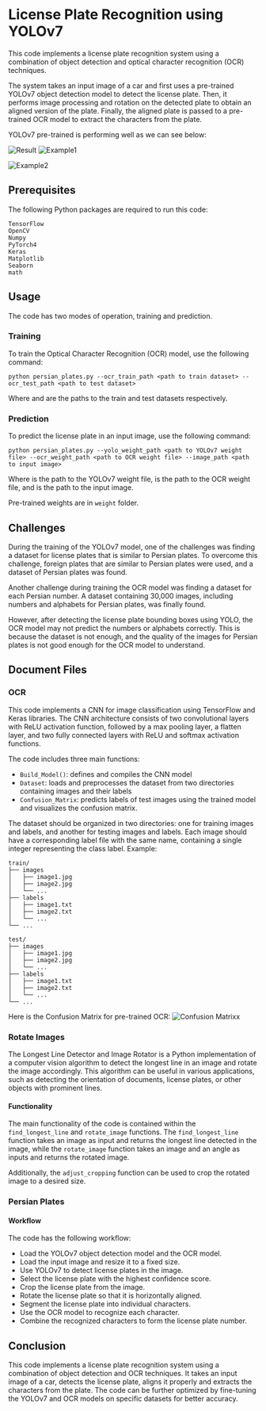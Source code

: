 # License Plate Recognition using YOLOv7

This code implements a license plate recognition system using a combination of object detection and optical character recognition (OCR) techniques.

The system takes an input image of a car and first uses a pre-trained YOLOv7 object detection model to detect the license plate. Then, it performs image processing and rotation on the detected plate to obtain an aligned version of the plate. Finally, the aligned plate is passed to a pre-trained OCR model to extract the characters from the plate.

YOLOv7 pre-trained is performing well as we can see below:

![Result](images/results.png)
![Example1](images/example1.jpg)

![Example2](images/example2.jpg)

## Prerequisites
The following Python packages are required to run this code:
```
TensorFlow
OpenCV
Numpy
PyTorch4
Keras
Matplotlib
Seaborn
math
```

## Usage
The code has two modes of operation, training and prediction.

### Training
To train the Optical Character Recognition (OCR) model, use the following command:

```
python persian_plates.py --ocr_train_path <path to train dataset> --ocr_test_path <path to test dataset>
```
Where <path to train dataset> and <path to test dataset> are the paths to the train and test datasets respectively.

### Prediction
To predict the license plate in an input image, use the following command:

```
python persian_plates.py --yolo_weight_path <path to YOLOv7 weight file> --ocr_weight_path <path to OCR weight file> --image_path <path to input image>
```
Where <path to YOLOv7 weight file> is the path to the YOLOv7 weight file, <path to OCR weight file> is the path to the OCR weight file, and <path to input image> is the path to the input image.

Pre-trained weights are in `weight` folder.

## Challenges
During the training of the YOLOv7 model, one of the challenges was finding a dataset for license plates that is similar to Persian plates. To overcome this challenge, foreign plates that are similar to Persian plates were used, and a dataset of Persian plates was found.

Another challenge during training the OCR model was finding a dataset for each Persian number. A dataset containing 30,000 images, including numbers and alphabets for Persian plates, was finally found.

However, after detecting the license plate bounding boxes using YOLO, the OCR model may not predict the numbers or alphabets correctly. This is because the dataset is not enough, and the quality of the images for Persian plates is not good enough for the OCR model to understand.

## Document Files

### OCR
This code implements a CNN for image classification using TensorFlow and Keras libraries. The CNN architecture consists of two convolutional layers with ReLU activation function, followed by a max pooling layer, a flatten layer, and two fully connected layers with ReLU and softmax activation functions.


The code includes three main functions:

+ `Build_Model()`: defines and compiles the CNN model
+ `Dataset`: loads and preprocesses the dataset from two directories containing images and their labels
+ `Confusion_Matrix`: predicts labels of test images using the trained model and visualizes the confusion matrix.


The dataset should be organized in two directories: one for training images and labels, and another for testing images and labels. Each image should have a corresponding label file with the same name, containing a single integer representing the class label. Example:

```
train/
├── images
│   ├── image1.jpg
│   ├── image2.jpg
│   └── ...
├── labels
│   ├── image1.txt
│   ├── image2.txt
│   └── ...
└── ...

test/
├── images
│   ├── image1.jpg
│   ├── image2.jpg
│   └── ...
├── labels
│   ├── image1.txt
│   ├── image2.txt
│   └── ...
└── ...
```

Here is the Confusion Matrix for pre-trained OCR:
![Confusion Matrixx](images/ocr_confusion_matrix.jpg)

### Rotate Images
The Longest Line Detector and Image Rotator is a Python implementation of a computer vision algorithm to detect the longest line in an image and rotate the image accordingly. This algorithm can be useful in various applications, such as detecting the orientation of documents, license plates, or other objects with prominent lines.

#### Functionality
The main functionality of the code is contained within the `find_longest_line` and `rotate_image` functions. The `find_longest_line` function takes an image as input and returns the longest line detected in the image, while the `rotate_image` function takes an image and an angle as inputs and returns the rotated image.

Additionally, the `adjust_cropping` function can be used to crop the rotated image to a desired size.


### Persian Plates
#### Workflow
The code has the following workflow:

+ Load the YOLOv7 object detection model and the OCR model.
+ Load the input image and resize it to a fixed size.
+ Use YOLOv7 to detect license plates in the image.
+ Select the license plate with the highest confidence score.
+ Crop the license plate from the image.
+ Rotate the license plate so that it is horizontally aligned.
+ Segment the license plate into individual characters.
+ Use the OCR model to recognize each character.
+ Combine the recognized characters to form the license plate number.


## Conclusion
This code implements a license plate recognition system using a combination of object detection and OCR techniques. It takes an input image of a car, detects the license plate, aligns it properly and extracts the characters from the plate. The code can be further optimized by fine-tuning the YOLOv7 and OCR models on specific datasets for better accuracy.
